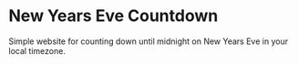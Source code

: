# New Years Eve Countdown
Simple website for counting down until midnight on New Years Eve in your local timezone.